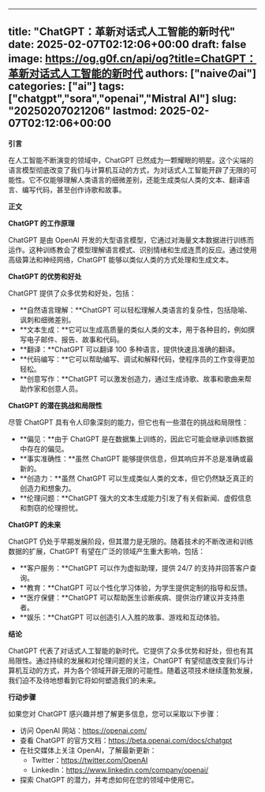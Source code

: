 
---
title: "ChatGPT：革新对话式人工智能的新时代"
date: 2025-02-07T02:12:06+00:00
draft: false
image: https://og.g0f.cn/api/og?title=ChatGPT：革新对话式人工智能的新时代
authors: ["naiveのai"]
categories: ["ai"]
tags: ["chatgpt","sora","openai","Mistral AI"]
slug: "20250207021206"
lastmod: 2025-02-07T02:12:06+00:00
---
**引言**

在人工智能不断演变的领域中，ChatGPT 已然成为一颗耀眼的明星。这个尖端的语言模型彻底改变了我们与计算机互动的方式，为对话式人工智能开辟了无限的可能性。它不仅能够理解人类语言的细微差别，还能生成类似人类的文本、翻译语言、编写代码，甚至创作诗歌和故事。

**正文**

**ChatGPT 的工作原理**

ChatGPT 是由 OpenAI 开发的大型语言模型，它通过对海量文本数据进行训练而运作。这种训练教会了模型理解语言模式、识别情绪和生成连贯的反应。通过使用高级算法和神经网络，ChatGPT 能够以类似人类的方式处理和生成文本。

**ChatGPT 的优势和好处**

ChatGPT 提供了众多优势和好处，包括：

* **自然语言理解：**ChatGPT 可以轻松理解人类语言的复杂性，包括隐喻、讽刺和细微差别。
* **文本生成：**它可以生成高质量的类似人类的文本，用于各种目的，例如撰写电子邮件、报告、故事和代码。
* **翻译：**ChatGPT 可以翻译 100 多种语言，提供快速且准确的翻译。
* **代码编写：**它可以帮助编写、调试和解释代码，使程序员的工作变得更加轻松。
* **创意写作：**ChatGPT 可以激发创造力，通过生成诗歌、故事和歌曲来帮助作家和创意人员。

**ChatGPT 的潜在挑战和局限性**

尽管 ChatGPT 具有令人印象深刻的能力，但它也有一些潜在的挑战和局限性：

* **偏见：**由于 ChatGPT 是在数据集上训练的，因此它可能会继承训练数据中存在的偏见。
* **事实准确性：**虽然 ChatGPT 能够提供信息，但其响应并不总是准确或最新的。
* **创造力：**虽然 ChatGPT 可以生成类似人类的文本，但它仍然缺乏真正的创造力和想象力。
* **伦理问题：**ChatGPT 强大的文本生成能力引发了有关假新闻、虚假信息和剽窃的伦理担忧。

**ChatGPT 的未来**

ChatGPT 仍处于早期发展阶段，但其潜力是无限的。随着技术的不断改进和训练数据的扩展，ChatGPT 有望在广泛的领域产生重大影响，包括：

* **客户服务：**ChatGPT 可以作为虚拟助理，提供 24/7 的支持并回答客户查询。
* **教育：**ChatGPT 可以个性化学习体验，为学生提供定制的指导和反馈。
* **医疗保健：**ChatGPT 可以帮助医生诊断疾病、提供治疗建议并支持患者。
* **娱乐：**ChatGPT 可以创造引人入胜的故事、游戏和互动体验。

**结论**

ChatGPT 代表了对话式人工智能的新时代。它提供了众多优势和好处，但也有其局限性。通过持续的发展和对伦理问题的关注，ChatGPT 有望彻底改变我们与计算机互动的方式，并为各个领域开辟无限的可能性。随着这项技术继续蓬勃发展，我们迫不及待地想看到它将如何塑造我们的未来。

**行动步骤**

如果您对 ChatGPT 感兴趣并想了解更多信息，您可以采取以下步骤：

* 访问 OpenAI 网站：https://openai.com/
* 查看 ChatGPT 的官方文档：https://beta.openai.com/docs/chatgpt
* 在社交媒体上关注 OpenAI，了解最新更新：
    * Twitter：https://twitter.com/OpenAI
    * LinkedIn：https://www.linkedin.com/company/openai/
* 探索 ChatGPT 的潜力，并考虑如何在您的领域中使用它。